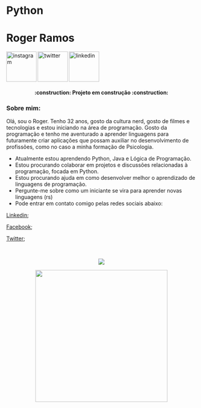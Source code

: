 # Python

<div dsplay="inline-block">
 
 <h1 align="left">Roger Ramos</h1>
 <a href="https://www.instagram.com/rogergramos/">
    <img align="left" width="80px" src="https://www.vhv.rs/dpng/d/589-5897028_paintstain-ink-splash-manchadetinta-tinta-instagram-instagram-splash.png" alt="instagram" style="vertical-align:top;">
  </a> 
  <a href="https://twitter.com/@koguramos">
    <img align="left" width="80px" src="https://www.shareicon.net/data/2016/07/04/638732_media_256x256.png" alt="twitter" style="vertical-align:top;">
  </a>
  <a href="https://www.linkedin.com/in/roger-ramos-9ba1b2142/">
    <img width="80px" src="https://icon-library.com/images/linkedin-social-media-icon/linkedin-social-media-icon-20.jpg" alt="linkedin" style="vertical-align:top;">
  </a>
</div>


<h4 align="center"> 
    :construction:  Projeto em construção  :construction:
</h4>


### Sobre mim:

Olá, sou o Roger. Tenho 32 anos, gosto da cultura nerd, gosto de filmes e tecnologias e estou iniciando na área de programação.
Gosto da programação e tenho me aventurado a aprender linguagens para futuramente criar aplicações que possam auxiliar no desenvolvimento de profissões, como no caso a minha formação de Psicologia.


- Atualmente estou aprendendo Python, Java  e Lógica de Programação.
- Estou procurando colaborar em projetos e discussões relacionadas à programação, focada em Python.
- Estou procurando ajuda em como desenvolver melhor o aprendizado de linguagens de programação.
- Pergunte-me sobre como um iniciante se vira para aprender novas linguagens (rs)
- Pode entrar em contato comigo pelas redes sociais abaixo:
 <p align="left"><a href="https://www.linkedin.com/in/roger-ramos-9ba1b2142/">Linkedin</a>;</p>
<p align="left"><a href="https://www.facebook.com/rogerg.ramos">Facebook</a>;</p>
<p align="left"><a href="https://twitter.com/@koguramos">Twitter</a>;</p>

<br>
<p align="center">
<img src="http://img.shields.io/static/v1?label=STATUS&message=EM%20DESENVOLVIMENTO&color=GREEN&style=for-the-badge"/>
</p>
<p align="center">
  <img src="https://c.tenor.com/gqHdKmAifdQAAAAC/teclado-sangue.gif" width="350">
</p>
